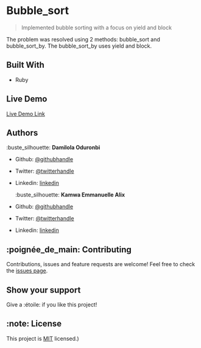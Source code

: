 # Bubble_sort

> Implemented bubble sorting with a focus on yield and block

The problem was resolved using 2 methods: bubble_sort and bubble_sort_by. The bubble_sort_by uses yield and block.

## Built With

-   Ruby

## Live Demo

[Live Demo Link](https://raw.githack.com/emmanuellekamwa/bubble-sort/tree/bubble_sort)

## Authors

:buste_silhouette: **Damilola Oduronbi**

-   Github: [@githubhandle](https://github.com/oracleot)
-   Twitter: [@twitterhandle](https://twitter.com/doduronbi)
-   Linkedin: [linkedin](https://linkedin.com/in/doduronbi/)

    :buste_silhouette: **Kamwa Emmanuelle Alix**

-   Github: [@githubhandle](https://github.com/emmanuellekamwa)
-   Twitter: [@twitterhandle](https://twitter.com/AlixKamwa)
-   Linkedin: [linkedin](https://linkedin.com/in/emmanuelle-kamwa-86145a1a4/)

## :poignée_de_main: Contributing

Contributions, issues and feature requests are welcome!
Feel free to check the [issues page](issues/).

## Show your support

Give a :étoile:️ if you like this project!

## :note: License

This project is [MIT](lic.url) licensed.)
